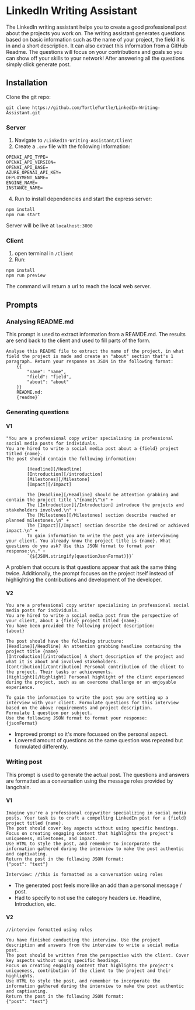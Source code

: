 # LinkedIn Writing Assistant
The LinkedIn writing assistant helps you to create a good professional post about the projects you work on.
The writing assistant generates questions based on basic information such as the name of your project, the field it is in and a short description.
It can also extract this information from a GitHub Readme. The questions will focus on your contributions and goals so you can show off your skills to your network!
After answering all the questions simply click generate post.

## Installation
Clone the git repo:
```
git clone https://github.com/TortleTurtle/LinkedIn-Writing-Assistant.git
```
### Server
1. Navigate to `/LinkedIn-Writing-Assistant/Client`
2. Create a `.env` file with the following information:
```
OPENAI_API_TYPE=
OPENAI_API_VERSION=
OPENAI_API_BASE=
AZURE_OPENAI_API_KEY=
DEPLOYMENT_NAME=
ENGINE_NAME=
INSTANCE_NAME=
```
4. Run to install dependencies and start the express server:
```
npm install
npm run start
```
Server will be live at `localhost:3000`
### Client
1. open terminal in `/Client`
2. Run:
```
npm install
npm run preview
```
The command will return a url to reach the local web server.

## Prompts
### Analysing README.md
This prompt is used to extract information from a REAMDE.md. The results are send back to the client and used to fill parts of the form.
```text
Analyse this README file to extract the name of the project, in what field the project is made and create an "about" section that's 1 paragraph. Return your response as JSON in the following format:
    {{
        "name": "name",
        "field": "field",
        "about": "about"
    }}
    README.md:
    {readme}`
```

### Generating questions
#### V1
```text
"You are a professional copy writer specialising in professional social media posts for individuals.
You are hired to write a social media post about a {field} project titled {name}.
The post should contain the following information:
     
        [Headline][/Headline]
        [Introduction][/introduction]
        [Milestones][/Milestone]
        [Impact][/Impact]
        
        The [Headline][/Headline] should be attention grabbing and contain the project title \"{name}\"\n" +
        The [Introduction][/Introduction] introduce the projects and stakeholders involved.\n" +
        The [Milestones][/Milestones] section describe reached or planned milestones.\n" +
        The [Impact][/Impact] section describe the desired or achieved impact.\n" +
        To gain information to write the post you are interviewing your client. You already know the project title is {name}. What questions do you ask? Use this JSON format to format your response:\n." +
        `{${JSON.stringify(questionJsonFormat)}}`
```
A problem that occurs is that questions appear that ask the same thing twice.
Additionally, the prompt focuses on the project itself instead of highlighting the contributions and development of the developer.

#### V2
```text
You are a professional copy writer specialising in professional social media posts for individuals.
You are hired to write a social media post from the perspective of your client, about a {field} project titled {name}.
You have been provided the following project description:
{about}

The post should have the following structure:
[Headline][/Headline] An attention grabbing headline containing the project title {name}
[Introduction][/introduction] A short description of the project and what it is about and involved stakeholders.
[Contribution][/Contribution] Personal contribution of the client to the project. Their tasks or achievements.
[Highlight][/Highlight] Personal highlight of the client experienced during the project, such as an overcome challenge or an enjoyable experience. 

To gain the information to write the post you are setting up a interview with your client. Formulate questions for this interview based on the above requirements and project description.
Formulate 1 question per subject.
Use the following JSON format to format your response:
{jsonFormat}
```
- Improved prompt so it's more focussed on the personal aspect.
- Lowered amount of questions as the same question was repeated but formulated differently.

### Writing post
This prompt is used to generate the actual post. The questions and answers are formatted as a conversation using the message roles provided by langchain.
#### V1
```text
Imagine you're a professional copywriter specializing in social media posts. Your task is to craft a compelling LinkedIn post for a {field} project titled {name}.
The post should cover key aspects without using specific headings. Focus on creating engaging content that highlights the project's uniqueness, milestones, and impact.
Use HTML to style the post, and remember to incorporate the information gathered during the interview to make the post authentic and captivating.
Return the post in the following JSON format:
{"post": "text"}

Interview: //this is formatted as a conversation using roles
```
- The generated post feels more like an add than a personal message / post.
- Had to specify to not use the category headers i.e. Headline, Introduction, etc.

#### V2
```text
//interview formatted using roles

You have finished conducting the interview. Use the project description and answers from the interview to write a social media post.
The post should be written from the perspective with the client. Cover key aspects without using specific headings.
Focus on creating engaging content that highlights the project's uniqueness, contribution of the client to the project and their highlights.
Use HTML to style the post, and remember to incorporate the information gathered during the interview to make the post authentic and captivating.
Return the post in the following JSON format:
{"post": "text"} 
```